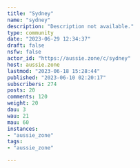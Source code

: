 ```yaml
---
title: "Sydney" 
name: "sydney"
description: "Description not available."
type: community
date: "2023-06-29 12:34:37"
draft: false
nsfw: false
actor_id: "https://aussie.zone/c/sydney"
host: aussie.zone
lastmod: "2023-06-18 15:28:44"
published: "2023-06-10 02:20:17"
subscribers: 274
posts: 20
comments: 120
weight: 20
dau: 3
wau: 21
mau: 60
instances:
- "aussie_zone"
tags: 
- "aussie_zone"

---
```


